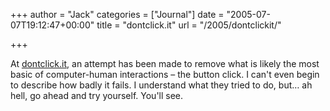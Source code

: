 +++
author = "Jack"
categories = ["Journal"]
date = "2005-07-07T19:12:47+00:00"
title = "dontclick.it"
url = "/2005/dontclickit/"

+++

At [dontclick.it][1], an attempt has been made to remove what is likely the most basic of computer-human interactions &#8211; the button click. I can't even begin to describe how badly it fails. I understand what they tried to do, but&#8230; ah hell, go ahead and try yourself. You'll see.

 [1]: http://www.dontclick.it